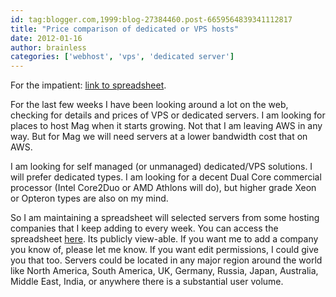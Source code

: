 ```yaml
---
id: tag:blogger.com,1999:blog-27384460.post-6659564839341112817
title: "Price comparison of dedicated or VPS hosts"
date: 2012-01-16
author: brainless
categories: ['webhost', 'vps', 'dedicated server']
---
```


For the impatient: [link to spreadsheet](https://docs.google.com/spreadsheet/pub?hl=en_US&hl=en_US&key=0AsLdRpQRPHgHdER6YlFIcTdkeG9VbV85Q202cDV6VkE&output=html).  

For the last few weeks I have been looking around a lot on the web, checking for details and prices of VPS or dedicated servers. I am looking for places to host Mag when it starts growing. Not that I am leaving AWS in any way. But for Mag we will need servers at a lower bandwidth cost that on AWS.  

I am looking for self managed (or unmanaged) dedicated/VPS solutions. I will prefer dedicated types. I am looking for a decent Dual Core commercial processor (Intel Core2Duo or AMD Athlons will do), but higher grade Xeon or Opteron types are also on my mind.  

So I am maintaining a spreadsheet will selected servers from some hosting companies that I keep adding to every week. You can access the spreadsheet [here](https://docs.google.com/spreadsheet/pub?hl=en_US&hl=en_US&key=0AsLdRpQRPHgHdER6YlFIcTdkeG9VbV85Q202cDV6VkE&output=html). Its publicly view-able. If you want me to add a company you know of, please let me know. If you want edit permissions, I could give you that too. Servers could be located in any major region around the world like North America, South America, UK, Germany, Russia, Japan, Australia, Middle East, India, or anywhere there is a substantial user volume.